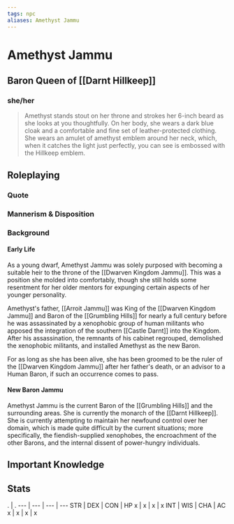 ```yaml
---
tags: npc
aliases: Amethyst Jammu
---
```

# Amethyst Jammu
## Baron Queen of [[Darnt Hillkeep]]
### she/her

> Amethyst stands stout on her throne and strokes her 6-inch beard as she looks at you thoughtfully. On her body, she wears a dark blue cloak and a comfortable and fine set of leather-protected clothing. She wears an amulet of amethyst emblem around her neck, which, when it catches the light just perfectly, you can see is embossed with the Hillkeep emblem.

## Roleplaying
### Quote

### Mannerism & Disposition

### Background
#### Early Life

As a young dwarf, Amethyst Jammu was solely purposed with becoming a suitable heir to the throne of the [[Dwarven Kingdom Jammu]]. This was a position she molded into comfortably, though she still holds some resentment for her older mentors for expunging certain aspects of her younger personality.

Amethyst's father, [[Arroit Jammu]] was King of the [[Dwarven Kingdom Jammu]] and Baron of the [[Grumbling Hills]] for nearly a full century before he was assassinated by a xenophobic group of human militants who apposed the integration of the southern [[Castle Darnt]] into the Kingdom. After his assassination, the remnants of his cabinet regrouped, demolished the xenophobic militants, and installed Amethyst as the new Baron. 

For as long as she has been alive, she has been groomed to be the ruler of the [[Dwarven Kingdom Jammu]] after her father's death, or an advisor to a Human Baron, if such an occurrence comes to pass.

#### New Baron Jammu

Amethyst Jammu is the current Baron of the [[Grumbling Hills]] and the surrounding areas. She is currently the monarch of the [[Darnt Hillkeep]]. She is currently attempting to maintain her newfound control over her domain, which is made quite difficult by the current situations; more specifically, the fiendish-supplied xenophobes, the encroachment of the other Barons, and the internal dissent of power-hungry individuals.

## Important Knowledge


## Stats
. | . 
--- | --- | --- | ---
STR | DEX | CON | HP
x | x | x | x
INT | WIS | CHA | AC
x | x | x | x